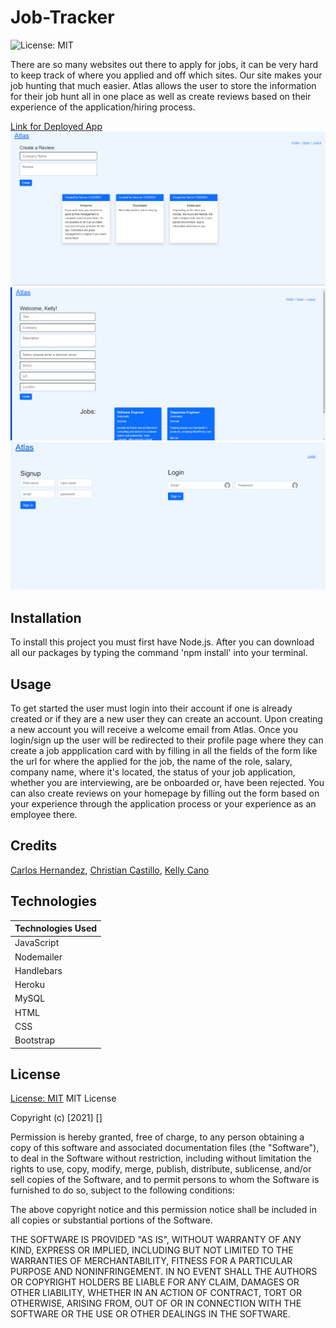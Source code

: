 # Job-Tracker

![License: MIT](https://img.shields.io/badge/License-MIT-success.svg)

There are so many websites out there to apply for jobs, it can be very hard to keep track of where you applied and off which sites. Our site makes your job hunting that much easier. Atlas allows the user to store the information for their job hunt all in one place as well as create reviews based on their experience of the application/hiring process.

[Link for Deployed App](https://atlas-job-tracker.herokuapp.com/)
![Homepage](./assets/homepage.png)
![Profile](./assets/profile_page.png)
![Login](./assets/login_page.png)

## Installation

To install this project you must first have Node.js. After you can download all our packages by typing the command 'npm install' into your terminal.

## Usage

To get started the user must login into their account if one is already created or if they are a new user they can create an account. Upon creating a new account you will receive a welcome email from Atlas. Once you login/sign up the user will be redirected to their profile page where they can create a job appplication card with by filling in all the fields of the form like the url for where the applied for the job, the name of the role, salary, company name, where it's located, the status of your job application, whether you are interviewing, are be onboarded or, have been rejected. You can also create reviews on your homepage by filling out the form based on your experience through the application process or your experience as an employee there.

## Credits

[Carlos Hernandez](https://github.com/confusion-matrix), [Christian Castillo](https://github.com/chriscast94), [Kelly Cano](https://github.com/Krcano)

## Technologies

| Technologies Used |
| ----------------- |
| JavaScript        |
| Nodemailer        |
| Handlebars        |
| Heroku            |
| MySQL             |
| HTML              |
| CSS               |
| Bootstrap         |

## License

[License: MIT](https://opensource.org/licenses/MIT)
MIT License

Copyright (c) [2021] []

Permission is hereby granted, free of charge, to any person obtaining a copy
of this software and associated documentation files (the "Software"), to deal
in the Software without restriction, including without limitation the rights
to use, copy, modify, merge, publish, distribute, sublicense, and/or sell
copies of the Software, and to permit persons to whom the Software is
furnished to do so, subject to the following conditions:

The above copyright notice and this permission notice shall be included in all
copies or substantial portions of the Software.

THE SOFTWARE IS PROVIDED "AS IS", WITHOUT WARRANTY OF ANY KIND, EXPRESS OR
IMPLIED, INCLUDING BUT NOT LIMITED TO THE WARRANTIES OF MERCHANTABILITY,
FITNESS FOR A PARTICULAR PURPOSE AND NONINFRINGEMENT. IN NO EVENT SHALL THE
AUTHORS OR COPYRIGHT HOLDERS BE LIABLE FOR ANY CLAIM, DAMAGES OR OTHER
LIABILITY, WHETHER IN AN ACTION OF CONTRACT, TORT OR OTHERWISE, ARISING FROM,
OUT OF OR IN CONNECTION WITH THE SOFTWARE OR THE USE OR OTHER DEALINGS IN THE
SOFTWARE.

